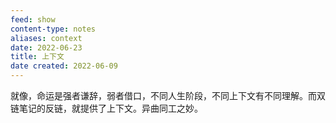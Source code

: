 ```yaml
---
feed: show
content-type: notes
aliases: context
date: 2022-06-23
title: 上下文
date created: 2022-06-09
---
```


就像，命运是强者谦辞，弱者借口，不同人生阶段，不同上下文有不同理解。而双链笔记的反链，就提供了上下文。异曲同工之妙。
